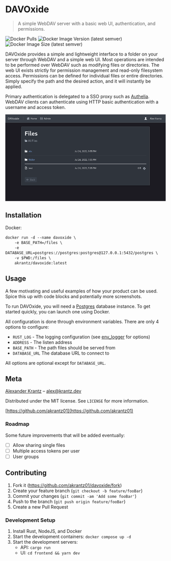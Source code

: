 # DAVOxide
> A simple WebDAV server with a basic web UI, authentication, and permissions.

![Docker Pulls](https://img.shields.io/docker/pulls/akrantz/davoxide?style=for-the-badge)
![Docker Image Version (latest semver)](https://img.shields.io/docker/v/akrantz/davoxide?style=for-the-badge)
![Docker Image Size (latest semver)](https://img.shields.io/docker/image-size/akrantz/davoxide?style=for-the-badge)

DAVOxide provides a simple and lightweight interface to a folder on your server through WebDAV and a simple web UI.
Most operations are intended to be performed over WebDAV such as modifying files or directories.
The web UI exists strictly for permission management and read-only filesystem access.
Permissions can be defined for individual files or entire directories.
Simply specify the path and the desired action, and it will instantly be applied.

Primary authentication is delegated to a SSO proxy such as [Authelia](https://www.authelia.com/).
WebDAV clients can authenticate using HTTP basic authentication with a username and access token.

![](davoxide.png)

## Installation

Docker:

```
docker run -d --name davoxide \
    -e BASE_PATH=/files \
    -e DATABASE_URL=postgres://postgres:postgres@127.0.0.1:5432/postgres \
    -v $PWD:/files \
    akrantz/davoxide:latest
```

## Usage

A few motivating and useful examples of how your product can be used. Spice this up with code blocks and potentially more screenshots.

To run DAVOxide, you will need a [Postgres](https://www.postgresql.org/) database instance.
To get started quickly, you can launch one using Docker.

All configuration is done through environment variables. There are only 4 options to configure:
- `RUST_LOG` - The logging configuration (see [env_logger](https://docs.rs/env_logger/latest/env_logger/#enabling-logging) for options)
- `ADDRESS` - The listen address
- `BASE_PATH` - The path files should be served from
- `DATABASE_URL` The database URL to connect to

All options are optional except for `DATABASE_URL`.


## Meta

[Alexander Krantz](https://krantz.dev) – alex@krantz.dev

Distributed under the MIT license. See ``LICENSE`` for more information.

[https://github.com/akrantz01](https://github.com/akrantz01)

### Roadmap

Some future improvements that will be added eventually:

- [ ] Allow sharing single files
- [ ] Multiple access tokens per user
- [ ] User groups

## Contributing

1. Fork it (<https://github.com/akrantz01/davoxide/fork>)
2. Create your feature branch (`git checkout -b feature/fooBar`)
3. Commit your changes (`git commit -am 'Add some fooBar'`)
4. Push to the branch (`git push origin feature/fooBar`)
5. Create a new Pull Request

### Development Setup

1. Install Rust, NodeJS, and Docker
2. Start the development containers: `docker compose up -d`
3. Start the development servers:
   - API: `cargo run`
   - UI: `cd frontend && yarn dev`
